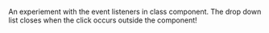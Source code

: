 An experiement with the event listeners in class component. The drop down list closes when the click occurs outside the component!